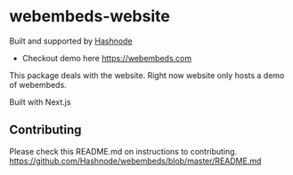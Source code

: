# webembeds-website
Built and supported by [Hashnode](https://hashnode.com)

- Checkout demo here https://webembeds.com

This package deals with the website. Right now website only hosts a demo of webembeds.  

Built with Next.js  

## Contributing
Please check this README.md on instructions to contributing. https://github.com/Hashnode/webembeds/blob/master/README.md
